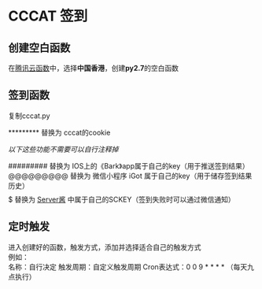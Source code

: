 # CCCAT 签到
## 创建空白函数

在[腾讯云函数](https://console.cloud.tencent.com/scf/index/1)中，选择**中国香港**，创建**py2.7**的空白函数

## 签到函数
复制cccat.py

********* 替换为 cccat的cookie

*以下这些功能不需要可以自行注释掉*

######### 替换为 IOS上的《Bark》app属于自己的key（用于推送签到结果）  
@@@@@@@@@ 替换为 微信小程序 iGot 属于自己的key（用于储存签到结果历史）  
$$$$$$$$$ 替换为 [Server酱](http://sc.ftqq.com)  中属于自己的SCKEY（签到失败时可以通过微信通知）  

## 定时触发
进入创建好的函数，触发方式，添加并选择适合自己的触发方式  
例如：  
名称：自行决定
触发周期：自定义触发周期
Cron表达式：0 0 9 * * * * （每天九点执行）
